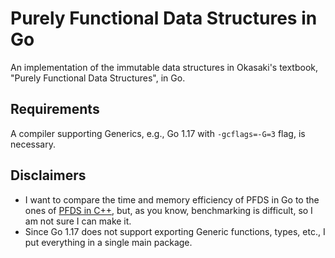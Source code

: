 # Purely Functional Data Structures in Go
An implementation of the immutable data structures in Okasaki's textbook, "Purely Functional Data Structures", in Go.

## Requirements
A compiler supporting Generics, e.g., Go 1.17 with `-gcflags=-G=3` flag, is necessary.

## Disclaimers
* I want to compare the time and memory efficiency of PFDS in Go to the ones of [PFDS in C++](https://github.com/takkyu2/purely-functional-data-structures), but, as you know, benchmarking is difficult, so I am not sure I can make it.
* Since Go 1.17 does not support exporting Generic functions, types, etc., I put everything in a single main package.
